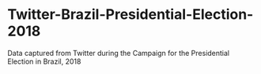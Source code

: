 # Twitter-Brazil-Presidential-Election-2018
Data captured from Twitter during the Campaign for the Presidential Election in Brazil, 2018
